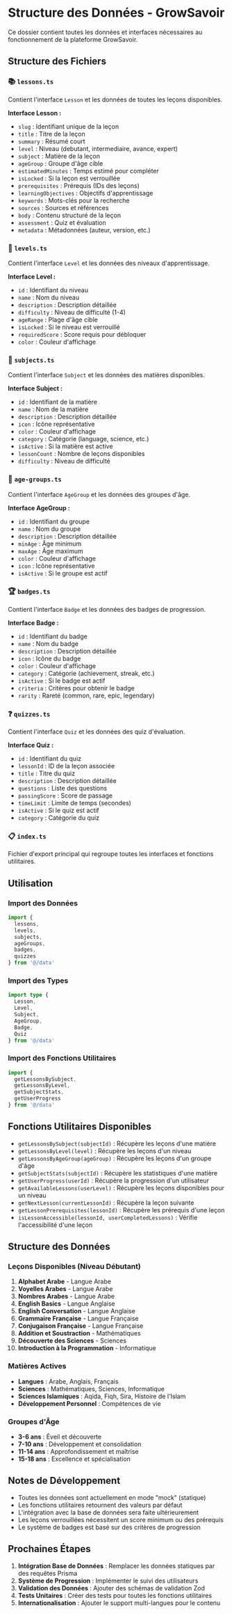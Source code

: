 # Structure des Données - GrowSavoir

Ce dossier contient toutes les données et interfaces nécessaires au fonctionnement de la plateforme GrowSavoir.

## Structure des Fichiers

### 📚 `lessons.ts`
Contient l'interface `Lesson` et les données de toutes les leçons disponibles.

**Interface Lesson :**
- `slug` : Identifiant unique de la leçon
- `title` : Titre de la leçon
- `summary` : Résumé court
- `level` : Niveau (debutant, intermediaire, avance, expert)
- `subject` : Matière de la leçon
- `ageGroup` : Groupe d'âge cible
- `estimatedMinutes` : Temps estimé pour compléter
- `isLocked` : Si la leçon est verrouillée
- `prerequisites` : Prérequis (IDs des leçons)
- `learningObjectives` : Objectifs d'apprentissage
- `keywords` : Mots-clés pour la recherche
- `sources` : Sources et références
- `body` : Contenu structuré de la leçon
- `assessment` : Quiz et évaluation
- `metadata` : Métadonnées (auteur, version, etc.)

### 🎯 `levels.ts`
Contient l'interface `Level` et les données des niveaux d'apprentissage.

**Interface Level :**
- `id` : Identifiant du niveau
- `name` : Nom du niveau
- `description` : Description détaillée
- `difficulty` : Niveau de difficulté (1-4)
- `ageRange` : Plage d'âge cible
- `isLocked` : Si le niveau est verrouillé
- `requiredScore` : Score requis pour débloquer
- `color` : Couleur d'affichage

### 📖 `subjects.ts`
Contient l'interface `Subject` et les données des matières disponibles.

**Interface Subject :**
- `id` : Identifiant de la matière
- `name` : Nom de la matière
- `description` : Description détaillée
- `icon` : Icône représentative
- `color` : Couleur d'affichage
- `category` : Catégorie (language, science, etc.)
- `isActive` : Si la matière est active
- `lessonCount` : Nombre de leçons disponibles
- `difficulty` : Niveau de difficulté

### 👶 `age-groups.ts`
Contient l'interface `AgeGroup` et les données des groupes d'âge.

**Interface AgeGroup :**
- `id` : Identifiant du groupe
- `name` : Nom du groupe
- `description` : Description détaillée
- `minAge` : Âge minimum
- `maxAge` : Âge maximum
- `color` : Couleur d'affichage
- `icon` : Icône représentative
- `isActive` : Si le groupe est actif

### 🏆 `badges.ts`
Contient l'interface `Badge` et les données des badges de progression.

**Interface Badge :**
- `id` : Identifiant du badge
- `name` : Nom du badge
- `description` : Description détaillée
- `icon` : Icône du badge
- `color` : Couleur d'affichage
- `category` : Catégorie (achievement, streak, etc.)
- `isActive` : Si le badge est actif
- `criteria` : Critères pour obtenir le badge
- `rarity` : Rareté (common, rare, epic, legendary)

### ❓ `quizzes.ts`
Contient l'interface `Quiz` et les données des quiz d'évaluation.

**Interface Quiz :**
- `id` : Identifiant du quiz
- `lessonId` : ID de la leçon associée
- `title` : Titre du quiz
- `description` : Description détaillée
- `questions` : Liste des questions
- `passingScore` : Score de passage
- `timeLimit` : Limite de temps (secondes)
- `isActive` : Si le quiz est actif
- `category` : Catégorie du quiz

### 📋 `index.ts`
Fichier d'export principal qui regroupe toutes les interfaces et fonctions utilitaires.

## Utilisation

### Import des Données
```typescript
import { 
  lessons, 
  levels, 
  subjects, 
  ageGroups, 
  badges, 
  quizzes 
} from '@/data'
```

### Import des Types
```typescript
import type { 
  Lesson, 
  Level, 
  Subject, 
  AgeGroup, 
  Badge, 
  Quiz 
} from '@/data'
```

### Import des Fonctions Utilitaires
```typescript
import { 
  getLessonsBySubject,
  getLessonsByLevel,
  getSubjectStats,
  getUserProgress 
} from '@/data'
```

## Fonctions Utilitaires Disponibles

- `getLessonsBySubject(subjectId)` : Récupère les leçons d'une matière
- `getLessonsByLevel(level)` : Récupère les leçons d'un niveau
- `getLessonsByAgeGroup(ageGroup)` : Récupère les leçons d'un groupe d'âge
- `getSubjectStats(subjectId)` : Récupère les statistiques d'une matière
- `getUserProgress(userId)` : Récupère la progression d'un utilisateur
- `getAvailableLessons(userLevel)` : Récupère les leçons disponibles pour un niveau
- `getNextLesson(currentLessonId)` : Récupère la leçon suivante
- `getLessonPrerequisites(lessonId)` : Récupère les prérequis d'une leçon
- `isLessonAccessible(lessonId, userCompletedLessons)` : Vérifie l'accessibilité d'une leçon

## Structure des Données

### Leçons Disponibles (Niveau Débutant)
1. **Alphabet Arabe** - Langue Arabe
2. **Voyelles Arabes** - Langue Arabe  
3. **Nombres Arabes** - Langue Arabe
4. **English Basics** - Langue Anglaise
5. **English Conversation** - Langue Anglaise
6. **Grammaire Française** - Langue Française
7. **Conjugaison Française** - Langue Française
8. **Addition et Soustraction** - Mathématiques
9. **Découverte des Sciences** - Sciences
10. **Introduction à la Programmation** - Informatique

### Matières Actives
- **Langues** : Arabe, Anglais, Français
- **Sciences** : Mathématiques, Sciences, Informatique
- **Sciences Islamiques** : Aqida, Fiqh, Sira, Histoire de l'Islam
- **Développement Personnel** : Compétences de vie

### Groupes d'Âge
- **3-6 ans** : Éveil et découverte
- **7-10 ans** : Développement et consolidation
- **11-14 ans** : Approfondissement et maîtrise
- **15-18 ans** : Excellence et spécialisation

## Notes de Développement

- Toutes les données sont actuellement en mode "mock" (statique)
- Les fonctions utilitaires retournent des valeurs par défaut
- L'intégration avec la base de données sera faite ultérieurement
- Les leçons verrouillées nécessitent un score minimum ou des prérequis
- Le système de badges est basé sur des critères de progression

## Prochaines Étapes

1. **Intégration Base de Données** : Remplacer les données statiques par des requêtes Prisma
2. **Système de Progression** : Implémenter le suivi des utilisateurs
3. **Validation des Données** : Ajouter des schémas de validation Zod
4. **Tests Unitaires** : Créer des tests pour toutes les fonctions utilitaires
5. **Internationalisation** : Ajouter le support multi-langues pour le contenu



